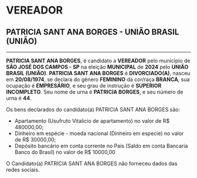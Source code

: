 # VEREADOR
## PATRICIA SANT  ANA BORGES - UNIÃO BRASIL (UNIÃO)
---
**PATRICIA SANT  ANA BORGES**, é candidato a **VEREADOR** pelo município de **SÃO JOSÉ DOS CAMPOS - SP** na eleição **MUNICIPAL** de **2024** pelo **UNIÃO BRASIL (UNIÃO)**.
**PATRICIA SANT  ANA BORGES** é **DIVORCIADO(A)**, nasceu em **20/08/1974**, se declara do gênero **FEMININO** da cor/raça **BRANCA**, sua ocupação é **EMPRESÁRIO**, e seu grau de instrução é **SUPERIOR INCOMPLETO**.
Seu nome de urna é **PATRICIA BORGES**, e seu número de urna é **44**.

Os bens declarados do candidato(a) PATRICIA SANT  ANA BORGES são: 
- Apartamento (Usufruto Vitalicio de apartamento) no valor de R$ 480000,00;
- Dinheiro em espécie - moeda nacional (Dinheiro em especie) no valor de R$ 30000,00;
- Depósito bancário em conta corrente no País (Saldo em conta Bancaria Banco do Brasil) no valor de R$ 10000,00

O Candidato(a) PATRICIA SANT  ANA BORGES não forneceu dados das redes sociais.